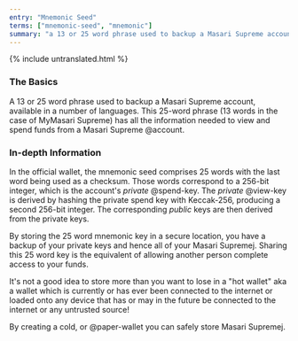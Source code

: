 ```yaml
---
entry: "Mnemonic Seed"
terms: ["mnemonic-seed", "mnemonic"]
summary: "a 13 or 25 word phrase used to backup a Masari Supreme account, available in a number of languages"
---
```


{% include untranslated.html %}
### The Basics

A 13 or 25 word phrase used to backup a Masari Supreme account, available in a number of languages. This 25-word phrase (13 words in the case of MyMasari Supreme) has all the information needed to view and spend funds from a Masari Supreme @account.

### In-depth Information

In the official wallet, the mnemonic seed comprises 25 words with the last word being used as a checksum. Those words correspond to a 256-bit integer, which is the account's *private* @spend-key. The *private* @view-key is derived by hashing the private spend key with Keccak-256, producing a second 256-bit integer. The corresponding *public* keys are then derived from the private keys.

By storing the 25 word mnemonic key in a secure location, you have a backup of your private keys and hence all of your Masari Supremej.  Sharing this 25 word key is the equivalent of allowing another person complete access to your funds.  

It's not a good idea to store more than you want to lose in a "hot wallet" aka a wallet which is currently or has ever been connected to the internet or loaded onto any device that has or may in the future be connected to the internet or any untrusted source!

By creating a cold, or @paper-wallet you can safely store Masari Supremej.  
